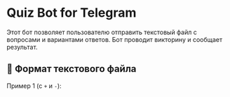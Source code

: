 # Quiz Bot for Telegram

Этот бот позволяет пользователю отправить текстовый файл с вопросами и вариантами ответов. Бот проводит викторину и сообщает результат.

## 📁 Формат текстового файла
Пример 1 (с `+` и `-`):
